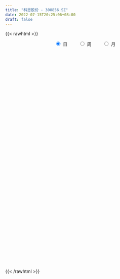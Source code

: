 ```yaml
---
title: "科思股份 - 300856.SZ"
date: 2022-07-15T20:25:06+08:00
draft: false
---
```

{{< rawhtml >}}
    <div style="text-align: center">
        <label style="padding: 1rem;"><input style="margin-right: .5rem" type="radio" name="period" value="D" checked onclick="period_change(this)">日</label>
        <label style="padding: 1rem;"><input style="margin-right: .5rem" type="radio" name="period" value="W" onclick="period_change(this)">周</label>
        <label style="padding: 1rem;"><input style="margin-right: .5rem" type="radio" name="period" value="M" onclick="period_change(this)">月</label>
    </div>
    <div id="chart" style="height: 700px;"></div> 
    <script type="text/javascript">
        const D_v = [809.19,179.47,381.27,924.84,584.88,1639.8,57234.21,135202.68,167393.89,142621.2,114102.87,89229.63,84671.66,84498.65,60183.58,61130.37,59158.78,53578.25,43845.19,35778.65,40428.33,41960.84,53610.26,38582.29,41179.11,56941.41,30072.45,24650.61,70140.38,44667.44,28409.45,39459.9,39679.58,32795.64,34191.82,22450.52,21481.38,21221.17,35078.45,25804.77,64582.17,80262.97,36068.16,26229.21,22692.61,29388.6,30945.34,37086.38,28037.56,22451.74,25096.18,36032.79,30507.11,30143.97,35382.57,29442.08,23309.12,21363.41,16490.2,27841.72,18589.32,69739.55,28569.3,19215.42,22776.31,20416.77,24156.57,14959.63,18762.33,14781.13,26929.39,15706.87,18720.87,17196.31,13195.43,11429.3,9270.61,29613.56,26424.21,26819.83,29984.08,22178.49,20675.1,21893.69,14813.15,11196.69,9955.47,12553.47,14653.0,12731.56,13178.0,13580.12,17654.77,20655.68,14936.56,16824.89,21797.05,10471.65,10136.0,44101.26,28834.23,19578.2,16064.2,17606.41,15851.07,17574.56,8985.23,16667.34,12656.87,11138.35,14223.23,12476.54,15108.54,15382.71,18959.17,13886.01,12053.67,13375.67,11424.6,12056.2,16808.4,12946.94,18585.52,15133.89,15257.49,17484.47,19107.79,12623.12,7229.0,13540.88,13513.0,8751.0,7024.0,7881.67,9359.67,11085.69,9254.0,11231.6,24232.3,20638.44,14350.8,25846.2,15711.49,15505.89,10325.0,9964.0,13927.27,11767.8,8810.67,11573.13,11414.05,49056.68,26619.11,20780.67,20216.94,24782.73,13680.83,8855.99,12817.12,29495.01,20547.2,14170.07,13989.0,12809.2,12745.8,9931.28,12885.2,9485.2,14476.2,6804.0,17912.55,17274.87,12671.0,9162.2,21424.13,15582.2,13575.67,21439.9,29127.12,20513.25,16222.65,16077.9,12112.87,25881.33,14187.27,18981.57,13913.41,10761.77,9433.2,9681.0,7476.67,12028.2,9502.96,5692.0,7245.36,8521.24,5532.04,7931.14,5336.0,12669.67,7914.87,6183.23,8485.39,16328.6,8733.03,8541.99,9455.94,9415.61,7367.0,7508.9,21311.64,10942.53,29718.91,17822.23,10486.67,9115.2,10119.12,9800.81,8477.29,5364.0,6826.0,6427.0,5111.67,7220.5,7255.4,6074.24,5669.2,4906.21,5929.67,12774.91,14648.23,5123.96,4695.0,4978.0,7114.21,5316.32,4915.0,5274.0,4392.2,8468.0,5860.2,8942.0,4289.0,4726.2,4026.0,20215.53,7017.67,5245.35,6136.0,5040.35,6409.22,5805.55,6118.2,3941.09,7147.0,4614.69,10945.69,6445.0,4641.46,6719.0,7847.28,7249.0,9028.2,4870.0,6109.0,9276.0,13051.0,9638.0,6023.0,6246.67,9333.0,10542.0,8072.0,8525.72,5219.0,15881.2,11984.09,7660.0,5315.0,12139.24,8365.28,5454.0,5075.09,9219.28,15941.48,10392.87,8160.95,6157.0,8075.0,8243.87,5177.96,3503.2,5982.2,5507.4,3940.2,5682.48,3460.2,2769.0,3904.0,3493.0,2862.0,2742.07,2688.2,6749.2,50396.67,43662.2,25033.35,44678.8,35068.41,35553.66,24910.29,15420.2,20301.49,14480.01,18616.3,33313.74,15727.15,17808.2,14356.6,19243.0,13163.93,16045.24,20789.0,14688.0,15889.18,19826.26,13114.39,19056.35,11409.0,11155.0,12403.0,10660.46,22376.54,9230.07,12336.0,20969.54,42101.36,29188.18,25883.8,16759.0,8927.1,12236.87,9795.89,9548.0,7841.67,7604.14,5702.0,5021.08,9510.87,6527.96,6930.0,9259.0,6167.74,46909.54,25119.67,14141.77,19842.2,26192.78,18933.8,10614.85,7803.0,8617.0,9619.0,9460.58,10103.85,11301.85,6335.63,10872.31,7057.0,7943.0,5688.0,8164.0,4838.0,7446.0,7010.0,10244.0,8836.71,5630.57,9121.0,8229.0,8198.9,9941.19,8577.89,13907.34,12653.18,9702.04,11523.0,8218.4,6828.12,5282.14,6726.71,7930.0,5957.0,7452.0,7613.4,8560.0,7327.0,6033.0,4589.0,7440.61,7785.12,8505.98,16959.0,12493.4,11065.67,8410.0,4427.0,10322.0,7113.0,6747.0,6423.4,4817.0,5471.05,5596.4,7186.0,5557.0,9318.0,11821.6,6980.6,7701.0,7303.0,5239.0,5433.0,16630.76,17244.18,13924.76,29922.76,35021.0,21905.75,14537.0,30069.58,24376.0,15751.13,15341.03,24233.81,18867.87,9564.67,22138.42,14443.04,12809.0,9665.02,8726.65,11540.36,9650.66,10375.0,7493.0,7346.96,13885.81,12026.1,10819.36,11235.86,9319.94,12766.0,11378.26,9988.54,13104.92,23387.83,25937.94,25463.0,23763.52,12569.38,11729.0,13283.39,11978.2,8247.36,8105.3,16181.66,38551.67,39039.42,25932.0,36346.71,21620.86,24265.97,14233.67,12142.13,11002.3,9965.15,18579.09,17422.66,14250.73,17882.72,14424.17]
const D_histogram = [0.0,0.2807977208,0.7503139098,1.3430629022,2.0127411965,2.7279584448,3.4694896696,4.2260445655,4.5240802645,4.9848699682,4.8471737872,4.7600216976,4.8571752525,3.8953939816,2.8577118518,1.4948701573,0.1347443795,-0.6663955848,-1.1534302194,-1.5717829337,-1.7722406658,-1.7788205892,-1.4271861393,-1.3582444611,-1.2793835268,-1.9077285697,-2.1928302603,-2.2428502619,-1.5366291815,-1.001941225,-0.5820053843,-0.3261569529,-0.3996131244,-0.597490175,-1.1539018796,-1.6007424361,-1.9690641527,-1.8584955114,-1.4525188581,-1.3158703892,-0.4510903991,-0.2661569756,-0.3294403442,-0.2908767841,-0.286200813,-0.3189503315,-0.4505712353,-1.0197802394,-1.453935432,-1.7014255465,-1.8973906589,-1.7905547143,-1.4871521173,-1.2089923197,-1.2009874005,-1.0128245718,-1.0358332427,-1.1550860839,-1.0500864929,-0.7840281788,-0.6774323473,-1.4323441042,-1.8713567668,-2.0168061269,-2.063675317,-2.0626557015,-2.104191924,-1.916539156,-1.5102938002,-1.1233769635,-0.5467645212,-0.2012381873,0.17005556,0.4393691979,0.5454050853,0.5646361595,0.5743896848,0.8086787163,0.7005174635,0.7940504856,0.9747416061,0.9386300819,0.7689372647,0.5871171357,0.3376040952,0.1485939497,0.0479187001,0.0422399367,0.0643957155,0.1211965551,0.1275353455,0.2337250964,0.2776992912,0.4182241784,0.4373613593,0.3152355527,0.0662182052,-0.0420219183,-0.0983753606,0.3015295261,0.4820194808,0.3823216411,0.2753738533,0.1050430216,-0.0618639261,-0.3211189268,-0.3916371312,-0.5358278715,-0.6638083156,-0.6764037112,-0.4785444375,-0.2882456991,-0.1017937355,-0.1123661924,-0.2832718298,-0.2987302265,-0.393317365,-0.2719081102,-0.2065706426,-0.0842438474,0.1888357514,0.3904107451,0.5931472157,0.7750593446,0.8464626821,0.9278064022,0.707144181,0.5675223087,0.4847206682,0.4018398956,0.2246973716,0.1931676089,0.1564766525,0.0294109659,-0.0979281133,-0.1183462945,-0.1654967575,-0.0370151294,0.2925394621,0.5508525035,0.7152544822,0.9534979602,0.9470310434,0.8357808777,0.6870323175,0.4999524209,0.5221529064,0.390460152,0.3591385252,0.3500694774,0.3042094957,0.580339402,0.5370525376,0.2920538407,0.2640173368,-0.0190039526,-0.3161387973,-0.4590422745,-0.3908017099,-0.0850548657,0.0978135839,0.2455473408,0.2429780452,0.2734179265,0.1921404024,0.1569824367,0.1822108625,0.1076188736,-0.1203238098,-0.2336874286,-0.1136828574,0.0757230358,0.1964185129,0.1970734683,0.3026098347,0.2883341026,0.1996918306,0.2198775517,-0.0998032823,-0.1547566865,-0.2447671205,-0.3029728276,-0.340054879,-0.4166994434,-0.4282959546,-0.3560560434,-0.3925123048,-0.3194311102,-0.3180049263,-0.373604213,-0.3731114579,-0.4700156495,-0.5790573871,-0.5629499687,-0.4226522432,-0.3206721496,-0.191802526,-0.0760100036,0.0110111894,0.1532697288,0.2100241181,0.2020741967,0.1190635084,0.2349553191,0.2997878027,0.3419370958,0.301786108,0.3040034605,0.2962294537,0.2123641622,0.2729807722,0.2965497699,0.5081376163,0.5164446088,0.4729459254,0.4281730835,0.301009834,0.104573383,-0.1048013368,-0.1700338436,-0.1928059741,-0.1643572078,-0.1495932685,-0.1719194824,-0.2395434052,-0.2465906357,-0.2479232969,-0.2616318417,-0.2134975138,-0.131190655,-0.233144585,-0.2615569353,-0.2385984016,-0.2326027277,-0.2772283285,-0.2650954867,-0.2238011366,-0.1716271377,-0.1443339854,-0.1847915825,-0.2294341136,-0.3389305354,-0.3396120778,-0.2878733823,-0.2091638633,-0.4043783981,-0.5571879235,-0.652440333,-0.7338546738,-0.704928608,-0.5480407396,-0.3823799584,-0.219033176,-0.0913656927,-0.0742322122,-0.0345726657,0.1493081257,0.2770345605,0.337348595,0.4038096802,0.3739927583,0.352826194,0.263996617,0.2178604991,0.2004057976,0.1196996814,0.180081661,0.2283163109,0.2307886157,0.1841388771,0.2331706045,0.3007812557,0.299863993,0.2687611046,0.2286908277,0.3211490834,0.3768612594,0.4057622371,0.4013787379,0.4539438668,0.4088632542,0.3601710448,0.2969068939,0.3024538761,0.3641900939,0.3530554667,0.2411426253,0.1530676046,0.1122816063,-0.0616319646,-0.1648639136,-0.2665080682,-0.2591129817,-0.2106128984,-0.1849983192,-0.2244268183,-0.213338085,-0.1898264772,-0.1842172057,-0.1807684778,-0.1605737711,-0.1184503128,-0.1040874986,-0.0202100048,0.4730294595,0.8174757721,0.9364226941,1.1392339253,1.1465324335,1.2554824586,1.2319489148,1.0784925018,0.9640610824,0.8223697994,0.6538296666,0.7757491572,0.7556663662,0.5789012058,0.4356837283,0.2064125324,0.0330320542,-0.0318477599,-0.0814073095,-0.1268771731,-0.1837035093,-0.2014923998,-0.2993589326,-0.2597236134,-0.2400515522,-0.3425043953,-0.383886991,-0.3692695759,-0.5415625379,-0.6375843958,-0.8114167591,-0.7473649694,-0.4267381008,-0.105996208,0.2065418427,0.3190320904,0.355033555,0.3806020107,0.2340502296,0.0639852305,-0.0252561223,-0.1178152871,-0.1613846452,-0.253282945,-0.3311493706,-0.3156121663,-0.3699000227,-0.3895972715,-0.40739127,0.1292535853,0.2485277271,0.242334566,0.3959513191,0.5929152853,0.4799018089,0.3452714926,0.1995337,-0.0461747375,-0.21902724,-0.1592415274,-0.3125163747,-0.4667799768,-0.5589058346,-0.8452979483,-1.0418687602,-1.1886074229,-1.1743718687,-1.2391907559,-1.1814112301,-1.013940432,-0.740151202,-0.402178342,-0.1492669047,-0.0755454101,-0.1337835354,-0.2247866408,-0.2672256699,-0.3778619768,-0.3771632509,-0.4813574559,-0.6485664343,-0.6388972127,-0.6961043213,-0.5806826504,-0.4492179059,-0.354408719,-0.2784405143,-0.2820850694,-0.2722540667,-0.2430226781,-0.2842965729,-0.2603746997,-0.2549622104,-0.145343694,-0.0792105901,-0.0953118776,-0.0087324042,0.124923112,0.3178080567,0.4048785993,0.3422819928,0.3236716517,0.3067036791,0.3196735095,0.3429793312,0.2724809008,0.2987866041,0.2771317808,0.2361305972,0.244603254,0.192462422,0.1658898345,0.1952865847,0.3349970809,0.320059011,0.3888478036,0.4284033134,0.3917027939,0.3771606816,0.4504382157,0.5317717754,0.4990835994,0.0311060036,0.0818470135,0.1989554909,0.2457701862,0.5760873355,0.8038171187,0.8717904852,0.9368278004,1.1521099016,1.1075030407,0.9968198043,1.1507471464,1.0201316579,0.9237378131,0.7055987208,0.4765004429,0.3886648064,0.1997209789,-0.0571858468,-0.1159018615,-0.1683071223,-0.1657629008,-0.2389375317,-0.3066893259,-0.2921248564,-0.2298928893,-0.1283968323,-0.0430566447,-0.1145315722,-0.1500992673,0.0815527417,0.4007167044,0.6141354805,0.7078444137,0.7346739014,0.763728803,0.8068691686,0.7322076083,0.5565989907,0.3626700506,0.1040564538,-1.510464207,-2.3615204876,-2.7255374075,-2.6402922174,-2.5763194306,-2.3431955681,-2.0600708109,-1.7953199627,-1.5461287146,-1.3136762926,-0.9936931736,-0.8114080074,-0.7346227566,-0.6178236363,-0.4678957228]
const D_fast = [0.0,0.350997151,1.0080918174,1.9366065354,3.1094701288,4.5066769883,6.1155806305,7.9286466677,9.3577024329,11.0647096286,12.1388068944,13.2416602293,14.5531075972,14.5651748217,14.2419206549,13.2527964997,11.9263568168,10.9586179563,10.1832257669,9.3719273191,8.7284094205,8.2771243499,8.2719622649,8.0013428278,7.7603578805,6.6550806952,5.8217714395,5.2110388724,5.5331026574,5.8173053077,6.0917398023,6.2660489955,6.0926895429,5.7454399485,4.900552774,4.0535266085,3.1929388537,2.8388836172,2.881730556,2.6894114276,3.4414188179,3.5598129975,3.4141695428,3.3800139069,3.3131396747,3.2006525734,2.9563888607,2.1322347968,1.3345957462,0.6617492451,-0.0085635321,-0.349366266,-0.4177516983,-0.4418399807,-0.7340819115,-0.7991252259,-1.0810922075,-1.4891165696,-1.6466386018,-1.5765873325,-1.6393495877,-2.7523473708,-3.659199225,-4.3088501168,-4.8716381362,-5.386282446,-5.9538666496,-6.2453486705,-6.2166767648,-6.110604169,-5.670682857,-5.3754660699,-4.9616584326,-4.5825024953,-4.3401153365,-4.1797252224,-4.0263742759,-3.5899155653,-3.5229474523,-3.2309018087,-2.8065252868,-2.6079792905,-2.5854377915,-2.6204786366,-2.7855906533,-2.9374523113,-3.026147886,-3.0212666652,-2.9830119575,-2.8959119791,-2.8576893523,-2.6930683274,-2.5796693098,-2.3345883779,-2.2061108572,-2.2494277757,-2.4818905719,-2.6006361749,-2.6815834574,-2.2062961891,-1.9053013643,-1.9094187936,-1.9475231181,-2.0915931944,-2.2739661237,-2.6135008561,-2.7819283432,-3.0600760515,-3.3540085744,-3.5357048978,-3.4574817336,-3.3392444199,-3.1782408901,-3.2169048951,-3.45862849,-3.5487694433,-3.7416859231,-3.6882536959,-3.6745588888,-3.5732930555,-3.2530045188,-2.9538268389,-2.6028035644,-2.2271265993,-1.9441075913,-1.6308122707,-1.6746884465,-1.6724297416,-1.6340512151,-1.6164720138,-1.737440195,-1.7206780555,-1.7182498487,-1.8379627938,-1.9897839013,-2.0397886562,-2.1283133085,-2.0090854628,-1.6063960057,-1.2103698385,-0.8671542392,-0.3905362712,-0.1602454271,-0.0625503734,-0.0395408542,-0.1016326456,0.0511060664,0.0170283501,0.0754913546,0.1539396761,0.1841320684,0.6053468251,0.6963230952,0.5243378584,0.5623056888,0.2745334113,-0.1016361328,-0.3593001786,-0.3887600415,-0.1042769137,0.1030449319,0.3121655239,0.3703407396,0.4691351025,0.4358926791,0.4399803225,0.510761464,0.4630741934,0.2050505576,0.0332650816,0.1248489385,0.3331855906,0.502985696,0.5529090184,0.7340978435,0.791905637,0.7531863227,0.8283414317,0.4837097771,0.3900672013,0.2388649872,0.1049160732,-0.0171796979,-0.1979991232,-0.316669623,-0.3334437226,-0.4680280603,-0.4748046432,-0.5528796909,-0.7018800309,-0.7946651402,-1.0090732442,-1.2628793286,-1.3875094024,-1.3528747377,-1.3310626814,-1.2501436894,-1.1533536678,-1.0635796775,-0.8830037059,-0.773743287,-0.7311746593,-0.7844194705,-0.60978883,-0.4700093957,-0.3423758287,-0.3070802896,-0.2288620718,-0.1625787152,-0.1933529662,-0.0644911631,0.033215277,0.3718375275,0.5092556721,0.5839934701,0.6462638991,0.5943531081,0.4240600029,0.1884849488,0.0807439812,0.0097703571,-0.0028701786,-0.0255045564,-0.0908106409,-0.2183204149,-0.2870153044,-0.3503287898,-0.429445295,-0.4346853456,-0.3851761505,-0.5454162267,-0.6392178109,-0.6759088776,-0.7280638857,-0.8419965685,-0.8961375984,-0.9107935324,-0.901526318,-0.910316662,-0.9969721547,-1.0989732143,-1.2932022698,-1.3787868317,-1.3990164818,-1.3725979286,-1.668907063,-1.9610135693,-2.219376062,-2.4842540713,-2.6315601575,-2.611682474,-2.5416166823,-2.4330281939,-2.3282021339,-2.3296267063,-2.2986103263,-2.0774025035,-1.8804174286,-1.7357662453,-1.56835274,-1.5046714724,-1.4376314881,-1.4604619109,-1.452132904,-1.4194861562,-1.470267352,-1.3648649572,-1.2595512296,-1.1993817708,-1.1999967901,-1.0926724116,-0.9498664465,-0.875817711,-0.8397303232,-0.8226278931,-0.6498823666,-0.4999548757,-0.3696133388,-0.2736521535,-0.1076010579,-0.050465857,-0.0091153052,0.0018472674,0.0830077186,0.2357914599,0.3129206993,0.2612935143,0.2114853947,0.198769798,0.009448236,-0.1349996914,-0.3032708631,-0.360654022,-0.3648071633,-0.3854421639,-0.4809773677,-0.5232231556,-0.5471681671,-0.587613197,-0.6293565886,-0.6493053246,-0.6367944445,-0.6484535049,-0.5696285123,0.0418683168,0.5906835725,0.943736168,1.4313558805,1.725287497,2.1481081368,2.4325618217,2.5487285341,2.6753123854,2.7392135522,2.7341308361,3.049987616,3.2188214165,3.1867815575,3.1524850121,2.9748169493,2.8096944847,2.7368527305,2.6669413536,2.5897521967,2.4869999832,2.4188379927,2.2461317268,2.2208361427,2.1804953158,1.9924163739,1.8550620304,1.7773620516,1.4696784551,1.2142604982,0.8375739451,0.7147844925,0.9287268359,1.2229696767,1.5871431881,1.7793914584,1.9041513117,2.0248702701,1.9368310464,1.782762355,1.6872069716,1.5651939849,1.4812784656,1.3260594296,1.1654056613,1.102039824,0.955276962,0.8381803953,0.7185385793,1.2874968309,1.4689029045,1.5232933849,1.7758979678,2.1210907553,2.1280527312,2.079740288,1.9838859204,1.7266337986,1.499024486,1.5189998168,1.2875958758,1.0166372795,0.784784963,0.2870683622,-0.1699696397,-0.6138601581,-0.8932175711,-1.2678341473,-1.505407429,-1.5914217389,-1.5026703094,-1.2652420349,-1.0496473237,-0.9948121817,-1.0864961908,-1.2336959565,-1.342941403,-1.5480432041,-1.6416352909,-1.8661688599,-2.1955194469,-2.3455745285,-2.5768077174,-2.6065567092,-2.587396441,-2.5811894339,-2.5748313578,-2.6489971802,-2.7072296943,-2.7387539751,-2.8511020132,-2.8922738149,-2.9506018781,-2.8773192852,-2.8309888288,-2.8709180858,-2.7865217134,-2.6216354193,-2.3492984604,-2.161008268,-2.1380343763,-2.0757268044,-2.0160188572,-1.9231306495,-1.814079995,-1.8164582002,-1.7154558459,-1.6678277239,-1.6497962583,-1.5801727879,-1.5841980144,-1.5692981433,-1.4910797469,-1.2676199805,-1.2025432977,-1.0365425542,-0.8898862161,-0.828661037,-0.748912979,-0.563025891,-0.3487493874,-0.2566666636,-0.7168677585,-0.6456649951,-0.478817645,-0.3705604032,0.10377858,0.5324626429,0.8183836307,1.1176278959,1.6209374725,1.8532063718,1.9917280864,2.4333422151,2.5577596412,2.6923002497,2.6505608375,2.5405876703,2.5499182354,2.4109046527,2.1397013653,2.0520098853,1.9575278438,1.9186313402,1.7857223263,1.6412982007,1.582831456,1.5875902008,1.6569870498,1.7315630762,1.6314552556,1.5583627437,1.8104029381,2.2297460769,2.5966987232,2.8673687598,3.0778667228,3.2978538252,3.5427114829,3.6511018246,3.6146429548,3.5113815273,3.278782044,1.2866453314,-0.1547910711,-1.2001923429,-1.7750202072,-2.355127278,-2.7078023075,-2.939695253,-3.1237743955,-3.261115326,-3.3570819773,-3.2855221516,-3.3060889872,-3.4129594256,-3.4506162143,-3.4176622316]
const D_slow = [0.0,0.0701994302,0.2577779076,0.5935436332,1.0967289323,1.7787185435,2.6460909609,3.7026021023,4.8336221684,6.0798396604,7.2916331072,8.4816385316,9.6959323448,10.6697808402,11.3842088031,11.7579263424,11.7916124373,11.6250135411,11.3366559863,10.9437102528,10.5006500864,10.0559449391,9.6991484043,9.359587289,9.0397414073,8.5628092649,8.0146016998,7.4538891343,7.0697318389,6.8192465327,6.6737451866,6.5922059484,6.4923026673,6.3429301235,6.0544546536,5.6542690446,5.1620030064,4.6973791286,4.3342494141,4.0052818168,3.892509217,3.8259699731,3.743609887,3.670890691,3.5993404878,3.5196029049,3.4069600961,3.1520150362,2.7885311782,2.3631747916,1.8888271269,1.4411884483,1.069400419,0.767152339,0.4669054889,0.213699346,-0.0452589647,-0.3340304857,-0.5965521089,-0.7925591536,-0.9619172405,-1.3200032665,-1.7878424582,-2.2920439899,-2.8079628192,-3.3236267446,-3.8496747256,-4.3288095146,-4.7063829646,-4.9872272055,-5.1239183358,-5.1742278826,-5.1317139926,-5.0218716931,-4.8855204218,-4.7443613819,-4.6007639607,-4.3985942816,-4.2234649158,-4.0249522944,-3.7812668929,-3.5466093724,-3.3543750562,-3.2075957723,-3.1231947485,-3.0860462611,-3.074066586,-3.0635066019,-3.047407673,-3.0171085342,-2.9852246978,-2.9267934237,-2.8573686009,-2.7528125563,-2.6434722165,-2.5646633283,-2.548108777,-2.5586142566,-2.5832080968,-2.5078257152,-2.387320845,-2.2917404348,-2.2228969714,-2.196636216,-2.2121021976,-2.2923819293,-2.3902912121,-2.5242481799,-2.6902002588,-2.8593011866,-2.978937296,-3.0509987208,-3.0764471547,-3.1045387027,-3.1753566602,-3.2500392168,-3.3483685581,-3.4163455856,-3.4679882463,-3.4890492081,-3.4418402703,-3.344237584,-3.1959507801,-3.0021859439,-2.7905702734,-2.5586186728,-2.3818326276,-2.2399520504,-2.1187718833,-2.0183119094,-1.9621375665,-1.9138456643,-1.8747265012,-1.8673737597,-1.891855788,-1.9214423617,-1.962816551,-1.9720703334,-1.8989354679,-1.761222342,-1.5824087214,-1.3440342314,-1.1072764705,-0.8983312511,-0.7265731717,-0.6015850665,-0.4710468399,-0.3734318019,-0.2836471706,-0.1961298013,-0.1200774273,0.0250074232,0.1592705576,0.2322840177,0.2982883519,0.2935373638,0.2145026645,0.0997420959,0.0020416684,-0.019222048,0.0052313479,0.0666181831,0.1273626944,0.1957171761,0.2437522767,0.2829978858,0.3285506015,0.3554553198,0.3253743674,0.2669525102,0.2385317959,0.2574625548,0.3065671831,0.3558355501,0.4314880088,0.5035715344,0.5534944921,0.60846388,0.5835130594,0.5448238878,0.4836321077,0.4078889008,0.322875181,0.2187003202,0.1116263316,0.0226123207,-0.0755157555,-0.155373533,-0.2348747646,-0.3282758178,-0.4215536823,-0.5390575947,-0.6838219415,-0.8245594337,-0.9302224945,-1.0103905319,-1.0583411634,-1.0773436643,-1.0745908669,-1.0362734347,-0.9837674052,-0.933248856,-0.9034829789,-0.8447441491,-0.7697971984,-0.6843129245,-0.6088663975,-0.5328655324,-0.4588081689,-0.4057171284,-0.3374719353,-0.2633344929,-0.1363000888,-0.0071889366,0.1110475447,0.2180908156,0.2933432741,0.3194866199,0.2932862857,0.2507778248,0.2025763312,0.1614870293,0.1240887122,0.0811088415,0.0212229903,-0.0404246687,-0.1024054929,-0.1678134533,-0.2211878318,-0.2539854955,-0.3122716417,-0.3776608756,-0.437310476,-0.4954611579,-0.56476824,-0.6310421117,-0.6869923959,-0.7298991803,-0.7659826766,-0.8121805722,-0.8695391006,-0.9542717345,-1.0391747539,-1.1111430995,-1.1634340653,-1.2645286648,-1.4038256457,-1.566935729,-1.7503993974,-1.9266315495,-2.0636417344,-2.159236724,-2.213995018,-2.2368364411,-2.2553944942,-2.2640376606,-2.2267106292,-2.1574519891,-2.0731148403,-1.9721624202,-1.8786642307,-1.7904576822,-1.7244585279,-1.6699934031,-1.6198919538,-1.5899670334,-1.5449466182,-1.4878675404,-1.4301703865,-1.3841356672,-1.3258430161,-1.2506477022,-1.175681704,-1.1084914278,-1.0513187209,-0.97103145,-0.8768161352,-0.7753755759,-0.6750308914,-0.5615449247,-0.4593291112,-0.36928635,-0.2950596265,-0.2194461575,-0.128398634,-0.0401347673,0.020150889,0.0584177901,0.0864881917,0.0710802006,0.0298642222,-0.0367627949,-0.1015410403,-0.1541942649,-0.2004438447,-0.2565505493,-0.3098850706,-0.3573416899,-0.4033959913,-0.4485881108,-0.4887315535,-0.5183441317,-0.5443660064,-0.5494185076,-0.4311611427,-0.2267921997,0.0073134739,0.2921219552,0.5787550636,0.8926256782,1.2006129069,1.4702360324,1.711251303,1.9168437528,2.0803011695,2.2742384588,2.4631550503,2.6078803518,2.7168012838,2.7684044169,2.7766624305,2.7687004905,2.7483486631,2.7166293698,2.6707034925,2.6203303925,2.5454906594,2.4805597561,2.420546868,2.3349207692,2.2389490214,2.1466316275,2.011240993,1.851844894,1.6489907043,1.4621494619,1.3554649367,1.3289658847,1.3806013454,1.460359368,1.5491177567,1.6442682594,1.7027808168,1.7187771244,1.7124630939,1.6830092721,1.6426631108,1.5793423745,1.4965550319,1.4176519903,1.3251769847,1.2277776668,1.1259298493,1.1582432456,1.2203751774,1.2809588189,1.3799466487,1.52817547,1.6481509222,1.7344687954,1.7843522204,1.772808536,1.718051726,1.6782413442,1.6001122505,1.4834172563,1.3436907977,1.1323663106,0.8718991205,0.5747472648,0.2811542976,-0.0286433914,-0.3239961989,-0.5774813069,-0.7625191074,-0.8630636929,-0.9003804191,-0.9192667716,-0.9527126554,-1.0089093156,-1.0757157331,-1.1701812273,-1.26447204,-1.384811404,-1.5469530126,-1.7066773158,-1.8807033961,-2.0258740587,-2.1381785352,-2.2267807149,-2.2963908435,-2.3669121108,-2.4349756275,-2.4957312971,-2.5668054403,-2.6318991152,-2.6956396678,-2.7319755913,-2.7517782388,-2.7756062082,-2.7777893092,-2.7465585312,-2.6671065171,-2.5658868673,-2.4803163691,-2.3993984561,-2.3227225364,-2.242804159,-2.1570593262,-2.088939101,-2.01424245,-1.9449595048,-1.8859268555,-1.8247760419,-1.7766604364,-1.7351879778,-1.6863663316,-1.6026170614,-1.5226023087,-1.4253903578,-1.3182895294,-1.220363831,-1.1260736606,-1.0134641066,-0.8805211628,-0.7557502629,-0.7479737621,-0.7275120087,-0.6777731359,-0.6163305894,-0.4723087555,-0.2713544758,-0.0534068545,0.1808000956,0.4688275709,0.7457033311,0.9949082822,1.2825950688,1.5376279833,1.7685624365,1.9449621167,2.0640872275,2.1612534291,2.2111836738,2.1968872121,2.1679117467,2.1258349661,2.0843942409,2.024659858,1.9479875266,1.8749563125,1.8174830901,1.7853838821,1.7746197209,1.7459868278,1.708462011,1.7288501964,1.8290293725,1.9825632426,2.1595243461,2.3431928214,2.5341250222,2.7358423143,2.9188942164,3.0580439641,3.1487114767,3.1747255902,2.7971095384,2.2067294165,1.5253450646,0.8652720103,0.2211921526,-0.3646067394,-0.8796244421,-1.3284544328,-1.7149866115,-2.0434056846,-2.291828978,-2.4946809799,-2.678336669,-2.8327925781,-2.9497665088]
const D_data = [['2020-07-22', 36.67, 44.01, 36.67, 44.01],['2020-07-23', 48.41, 48.41, 48.41, 48.41],['2020-07-24', 53.25, 53.25, 53.25, 53.25],['2020-07-27', 58.58, 58.58, 58.58, 58.58],['2020-07-28', 64.44, 64.44, 64.44, 64.44],['2020-07-29', 70.88, 70.88, 70.88, 70.88],['2020-07-30', 77.97, 77.97, 74.97, 77.97],['2020-07-31', 80.77, 85.77, 79.97, 85.77],['2020-08-03', 85.0, 87.01, 79.97, 91.8],['2020-08-04', 85.9, 95.71, 85.0, 95.71],['2020-08-05', 98.1, 93.99, 87.11, 101.0],['2020-08-06', 98.5, 99.0, 96.08, 102.97],['2020-08-07', 101.0, 106.5, 98.08, 107.5],['2020-08-10', 102.4, 95.85, 95.85, 103.49],['2020-08-11', 93.0, 93.76, 91.85, 96.59],['2020-08-12', 92.76, 86.57, 85.15, 93.76],['2020-08-13', 85.56, 81.55, 81.24, 87.35],['2020-08-14', 80.54, 84.15, 80.21, 85.63],['2020-08-17', 84.41, 85.5, 84.41, 88.85],['2020-08-18', 85.01, 84.4, 83.01, 86.69],['2020-08-19', 85.02, 85.64, 84.16, 86.67],['2020-08-20', 84.78, 87.55, 82.11, 89.45],['2020-08-21', 87.55, 93.1, 86.77, 95.0],['2020-08-24', 94.02, 90.94, 89.0, 94.08],['2020-08-25', 89.91, 91.72, 89.12, 93.47],['2020-08-26', 91.99, 81.34, 81.25, 91.99],['2020-08-27', 80.66, 82.7, 78.9, 83.78],['2020-08-28', 81.01, 84.06, 80.62, 85.6],['2020-08-31', 84.21, 94.84, 84.21, 98.0],['2020-09-01', 93.01, 96.03, 93.01, 99.0],['2020-09-02', 97.0, 97.51, 94.5, 98.77],['2020-09-03', 97.71, 97.87, 94.28, 101.99],['2020-09-04', 94.5, 94.88, 93.51, 100.63],['2020-09-07', 93.61, 93.1, 91.68, 96.45],['2020-09-08', 93.0, 86.74, 85.0, 93.94],['2020-09-09', 85.0, 85.12, 84.0, 88.0],['2020-09-10', 86.59, 83.23, 83.23, 88.68],['2020-09-11', 82.45, 87.7, 82.45, 87.95],['2020-09-14', 88.68, 92.12, 86.5, 92.35],['2020-09-15', 93.8, 89.7, 89.4, 93.8],['2020-09-16', 90.02, 101.4, 89.0, 101.8],['2020-09-17', 104.84, 95.99, 95.63, 107.7],['2020-09-18', 93.5, 93.51, 93.03, 97.98],['2020-09-21', 93.56, 95.0, 92.02, 96.33],['2020-09-22', 94.06, 94.98, 92.4, 96.5],['2020-09-23', 94.62, 94.7, 92.5, 97.5],['2020-09-24', 93.16, 93.2, 90.17, 95.2],['2020-09-25', 93.75, 85.69, 85.69, 93.8],['2020-09-28', 86.01, 84.09, 82.66, 86.6],['2020-09-29', 85.0, 83.68, 82.93, 85.97],['2020-09-30', 83.14, 81.98, 81.88, 86.01],['2020-10-09', 83.5, 84.29, 81.8, 84.49],['2020-10-12', 83.8, 86.73, 82.22, 86.95],['2020-10-13', 87.0, 87.04, 84.3, 87.69],['2020-10-14', 86.46, 83.55, 83.1, 86.59],['2020-10-15', 83.3, 85.5, 81.82, 86.46],['2020-10-16', 84.32, 82.49, 82.31, 84.84],['2020-10-19', 82.0, 79.99, 79.9, 82.89],['2020-10-20', 80.0, 81.81, 79.2, 81.94],['2020-10-21', 81.57, 84.0, 79.99, 84.49],['2020-10-22', 83.3, 82.3, 81.7, 83.5],['2020-10-23', 77.87, 68.73, 68.3, 78.0],['2020-10-26', 66.66, 67.9, 65.2, 68.25],['2020-10-27', 67.17, 68.14, 67.17, 69.55],['2020-10-28', 68.14, 66.85, 66.02, 68.8],['2020-10-29', 65.16, 65.23, 64.13, 66.59],['2020-10-30', 65.03, 62.4, 62.4, 66.29],['2020-11-02', 62.4, 63.47, 62.1, 63.9],['2020-11-03', 63.54, 65.8, 63.3, 65.98],['2020-11-04', 65.92, 65.96, 65.4, 66.51],['2020-11-05', 66.4, 69.56, 66.31, 70.21],['2020-11-06', 69.03, 68.13, 67.72, 69.84],['2020-11-09', 68.1, 69.65, 68.1, 70.46],['2020-11-10', 70.68, 69.63, 68.8, 72.27],['2020-11-11', 69.0, 68.29, 67.5, 69.99],['2020-11-12', 68.45, 67.3, 66.91, 69.59],['2020-11-13', 67.13, 67.05, 66.71, 67.86],['2020-11-16', 67.14, 70.44, 67.05, 71.89],['2020-11-17', 70.28, 66.48, 65.03, 70.9],['2020-11-18', 66.9, 68.98, 66.48, 70.78],['2020-11-19', 69.31, 70.97, 68.3, 72.2],['2020-11-20', 70.96, 68.89, 68.8, 70.96],['2020-11-23', 69.08, 66.85, 66.7, 69.69],['2020-11-24', 66.72, 65.82, 64.11, 66.81],['2020-11-25', 65.51, 63.72, 63.71, 66.0],['2020-11-26', 63.7, 63.04, 62.8, 64.49],['2020-11-27', 63.06, 63.0, 62.23, 63.98],['2020-11-30', 63.0, 63.5, 61.5, 63.85],['2020-12-01', 63.36, 63.5, 62.76, 64.0],['2020-12-02', 63.59, 63.79, 62.97, 64.45],['2020-12-03', 63.43, 63.0, 63.0, 64.45],['2020-12-04', 62.95, 64.28, 62.1, 64.43],['2020-12-07', 64.3, 63.7, 63.59, 66.49],['2020-12-08', 64.21, 65.29, 64.21, 66.86],['2020-12-09', 64.88, 64.16, 63.6, 65.74],['2020-12-10', 64.2, 62.04, 62.0, 64.68],['2020-12-11', 61.98, 59.23, 58.8, 62.25],['2020-12-14', 59.23, 59.67, 57.39, 59.83],['2020-12-15', 59.06, 59.45, 59.06, 60.62],['2020-12-16', 60.31, 65.82, 60.31, 68.0],['2020-12-17', 64.5, 64.61, 62.74, 65.19],['2020-12-18', 64.0, 61.33, 61.33, 64.37],['2020-12-21', 61.01, 60.62, 59.88, 62.24],['2020-12-22', 59.97, 58.91, 58.59, 60.93],['2020-12-23', 59.74, 57.74, 57.52, 59.74],['2020-12-24', 57.16, 54.95, 54.6, 57.3],['2020-12-25', 54.3, 55.8, 54.3, 56.1],['2020-12-28', 55.55, 53.57, 52.3, 55.97],['2020-12-29', 53.8, 52.18, 52.18, 54.18],['2020-12-30', 51.97, 52.31, 51.23, 52.88],['2020-12-31', 52.5, 54.57, 52.35, 55.1],['2021-01-04', 54.1, 54.79, 53.8, 55.28],['2021-01-05', 54.5, 55.17, 54.2, 56.67],['2021-01-06', 55.19, 52.65, 52.52, 55.56],['2021-01-07', 52.31, 49.54, 49.4, 53.5],['2021-01-08', 49.11, 50.29, 47.76, 51.44],['2021-01-11', 50.09, 48.25, 48.03, 50.51],['2021-01-12', 48.55, 50.28, 48.13, 50.8],['2021-01-13', 50.25, 49.4, 48.5, 50.69],['2021-01-14', 49.0, 50.01, 48.74, 50.72],['2021-01-15', 50.1, 52.52, 49.9, 53.52],['2021-01-18', 51.99, 52.66, 51.81, 53.06],['2021-01-19', 52.19, 53.7, 51.8, 55.68],['2021-01-20', 54.01, 54.59, 52.88, 55.49],['2021-01-21', 54.1, 54.13, 53.8, 55.86],['2021-01-22', 54.14, 55.0, 52.5, 55.54],['2021-01-25', 54.88, 51.14, 50.92, 55.01],['2021-01-26', 50.48, 51.36, 50.16, 53.5],['2021-01-27', 51.7, 51.58, 50.8, 52.32],['2021-01-28', 51.48, 51.19, 50.84, 53.87],['2021-01-29', 51.22, 49.27, 48.29, 52.96],['2021-02-01', 48.57, 50.42, 48.16, 51.15],['2021-02-02', 50.38, 50.04, 49.58, 51.4],['2021-02-03', 50.5, 48.27, 48.2, 50.5],['2021-02-04', 48.16, 47.28, 46.27, 48.89],['2021-02-05', 47.27, 47.86, 47.21, 49.97],['2021-02-08', 47.86, 46.95, 46.89, 48.79],['2021-02-09', 46.8, 49.01, 46.74, 49.41],['2021-02-10', 49.02, 52.6, 48.5, 53.5],['2021-02-18', 53.06, 53.38, 52.0, 54.65],['2021-02-19', 53.38, 53.62, 52.2, 53.8],['2021-02-22', 53.62, 56.1, 53.35, 56.42],['2021-02-23', 55.1, 54.25, 53.65, 56.1],['2021-02-24', 54.01, 53.19, 52.66, 55.56],['2021-02-25', 53.5, 52.51, 52.25, 54.3],['2021-02-26', 51.83, 51.5, 51.3, 52.87],['2021-03-01', 51.91, 54.01, 51.71, 54.1],['2021-03-02', 54.15, 52.09, 51.46, 54.16],['2021-03-03', 52.01, 53.16, 51.75, 53.78],['2021-03-04', 53.0, 53.58, 52.27, 54.16],['2021-03-05', 53.64, 53.21, 52.26, 54.35],['2021-03-08', 53.58, 58.22, 53.29, 59.68],['2021-03-09', 58.21, 55.31, 54.91, 58.22],['2021-03-10', 55.68, 52.36, 52.27, 56.22],['2021-03-11', 53.6, 54.6, 51.56, 55.48],['2021-03-12', 54.7, 50.7, 50.0, 55.28],['2021-03-15', 50.4, 48.85, 48.4, 50.4],['2021-03-16', 48.86, 49.3, 48.38, 49.86],['2021-03-17', 49.26, 51.41, 48.72, 51.49],['2021-03-18', 51.19, 55.21, 51.19, 55.29],['2021-03-19', 54.5, 55.0, 54.13, 55.98],['2021-03-22', 54.52, 55.6, 54.4, 55.96],['2021-03-23', 55.9, 54.32, 53.77, 56.06],['2021-03-24', 54.32, 55.04, 53.12, 55.14],['2021-03-25', 54.2, 53.72, 53.6, 55.75],['2021-03-26', 53.99, 54.16, 53.4, 54.76],['2021-03-29', 54.16, 55.07, 53.51, 55.77],['2021-03-30', 55.07, 53.85, 53.8, 55.2],['2021-03-31', 53.35, 51.15, 50.99, 53.79],['2021-04-01', 51.15, 51.56, 50.95, 51.85],['2021-04-02', 51.11, 54.4, 51.11, 55.0],['2021-04-06', 55.2, 56.13, 54.34, 56.5],['2021-04-07', 55.8, 56.26, 55.22, 56.75],['2021-04-08', 56.1, 55.29, 55.13, 56.6],['2021-04-09', 55.22, 57.15, 55.02, 57.8],['2021-04-12', 57.08, 56.2, 55.18, 57.6],['2021-04-13', 55.68, 55.26, 54.87, 57.6],['2021-04-14', 55.2, 56.69, 53.37, 56.69],['2021-04-15', 56.27, 51.75, 51.15, 56.27],['2021-04-16', 51.77, 54.03, 51.34, 55.5],['2021-04-19', 52.06, 53.11, 51.1, 54.0],['2021-04-20', 53.38, 52.95, 52.2, 54.48],['2021-04-21', 52.88, 52.75, 51.7, 54.1],['2021-04-22', 52.76, 51.68, 51.27, 54.64],['2021-04-23', 51.06, 51.94, 50.35, 52.19],['2021-04-26', 52.62, 52.85, 52.12, 54.95],['2021-04-27', 52.59, 51.28, 50.47, 52.67],['2021-04-28', 50.71, 52.45, 50.71, 53.14],['2021-04-29', 52.37, 51.47, 51.0, 52.58],['2021-04-30', 51.32, 50.29, 50.22, 51.66],['2021-05-06', 50.5, 50.49, 50.01, 51.58],['2021-05-07', 50.29, 48.6, 48.5, 50.65],['2021-05-10', 48.71, 47.38, 47.0, 49.3],['2021-05-11', 47.38, 48.13, 47.04, 48.29],['2021-05-12', 48.16, 49.59, 47.58, 49.7],['2021-05-13', 49.29, 49.33, 49.0, 50.68],['2021-05-14', 49.57, 49.94, 49.01, 49.98],['2021-05-17', 50.0, 50.18, 49.51, 50.94],['2021-05-18', 50.66, 50.19, 49.87, 50.88],['2021-05-19', 49.92, 51.42, 49.57, 51.93],['2021-05-20', 51.12, 50.89, 50.5, 51.82],['2021-05-21', 50.76, 50.24, 49.88, 51.01],['2021-05-24', 49.8, 49.05, 48.6, 50.0],['2021-05-25', 49.18, 51.65, 49.02, 52.0],['2021-05-26', 51.27, 51.6, 50.86, 51.65],['2021-05-27', 51.32, 51.76, 51.09, 52.5],['2021-05-28', 51.5, 50.9, 50.85, 52.3],['2021-05-31', 51.0, 51.49, 50.56, 51.78],['2021-06-01', 51.51, 51.52, 50.86, 51.95],['2021-06-02', 51.22, 50.46, 50.3, 51.4],['2021-06-03', 50.48, 52.35, 50.48, 54.5],['2021-06-04', 51.52, 52.3, 51.37, 53.19],['2021-06-07', 52.29, 55.59, 52.0, 56.53],['2021-06-08', 54.86, 54.04, 53.81, 55.6],['2021-06-09', 54.04, 53.7, 53.17, 54.5],['2021-06-10', 53.72, 53.83, 53.1, 54.24],['2021-06-11', 53.59, 52.66, 52.66, 53.83],['2021-06-15', 52.65, 51.12, 50.88, 53.11],['2021-06-16', 51.12, 49.9, 49.7, 51.58],['2021-06-17', 49.98, 50.89, 49.89, 51.0],['2021-06-18', 50.65, 51.07, 50.47, 51.5],['2021-06-21', 51.0, 51.61, 50.5, 51.65],['2021-06-22', 51.51, 51.45, 51.05, 51.97],['2021-06-23', 51.72, 50.85, 50.6, 51.79],['2021-06-24', 50.72, 49.88, 49.84, 50.85],['2021-06-25', 49.74, 50.24, 49.74, 51.24],['2021-06-28', 50.3, 50.08, 49.8, 50.46],['2021-06-29', 49.81, 49.66, 49.66, 50.44],['2021-06-30', 49.67, 50.31, 49.67, 50.9],['2021-07-01', 50.33, 50.92, 49.9, 51.97],['2021-07-02', 50.48, 48.37, 47.91, 50.5],['2021-07-05', 48.41, 48.69, 48.0, 48.91],['2021-07-06', 48.55, 49.06, 48.4, 49.19],['2021-07-07', 49.22, 48.67, 48.47, 49.22],['2021-07-08', 48.52, 47.65, 47.46, 48.76],['2021-07-09', 47.51, 47.97, 47.38, 48.17],['2021-07-12', 48.21, 48.19, 47.88, 48.58],['2021-07-13', 48.47, 48.32, 47.5, 48.47],['2021-07-14', 47.85, 47.99, 47.65, 48.51],['2021-07-15', 47.96, 46.86, 46.51, 47.96],['2021-07-16', 46.51, 46.29, 46.25, 47.19],['2021-07-19', 46.02, 44.7, 44.66, 46.05],['2021-07-20', 44.65, 45.35, 44.28, 45.59],['2021-07-21', 45.45, 45.74, 45.28, 46.18],['2021-07-22', 46.2, 46.07, 45.55, 46.2],['2021-07-23', 44.8, 41.9, 41.6, 45.8],['2021-07-26', 41.99, 40.91, 40.7, 42.08],['2021-07-27', 40.99, 40.26, 40.11, 41.58],['2021-07-28', 40.49, 39.16, 39.01, 40.49],['2021-07-29', 39.41, 39.56, 39.36, 40.2],['2021-07-30', 39.88, 40.88, 38.69, 41.03],['2021-08-02', 40.87, 41.19, 40.08, 41.23],['2021-08-03', 40.78, 41.5, 40.78, 42.03],['2021-08-04', 41.15, 41.4, 41.15, 41.79],['2021-08-05', 41.21, 40.02, 39.71, 41.38],['2021-08-06', 40.02, 40.09, 39.72, 40.9],['2021-08-09', 39.95, 42.23, 39.9, 43.3],['2021-08-10', 42.54, 42.23, 41.5, 42.54],['2021-08-11', 41.99, 41.84, 41.6, 42.39],['2021-08-12', 41.86, 42.27, 41.82, 43.43],['2021-08-13', 42.27, 41.2, 40.75, 42.29],['2021-08-16', 41.33, 41.2, 41.15, 42.25],['2021-08-17', 41.2, 40.05, 39.8, 41.21],['2021-08-18', 40.07, 40.17, 39.8, 40.45],['2021-08-19', 40.17, 40.29, 39.86, 40.79],['2021-08-20', 40.22, 39.13, 38.72, 40.25],['2021-08-23', 38.78, 40.74, 38.78, 40.88],['2021-08-24', 40.5, 40.83, 40.5, 42.23],['2021-08-25', 40.67, 40.37, 40.16, 40.99],['2021-08-26', 40.56, 39.6, 39.58, 40.56],['2021-08-27', 39.6, 40.78, 39.5, 41.29],['2021-08-30', 40.58, 41.36, 40.1, 41.9],['2021-08-31', 41.89, 40.75, 40.24, 41.89],['2021-09-01', 40.87, 40.35, 39.58, 41.39],['2021-09-02', 40.35, 40.09, 39.88, 40.53],['2021-09-03', 40.25, 41.97, 39.77, 42.9],['2021-09-06', 42.3, 42.06, 41.06, 42.38],['2021-09-07', 41.7, 42.15, 41.65, 42.53],['2021-09-08', 42.25, 42.02, 41.69, 42.34],['2021-09-09', 41.98, 43.12, 41.7, 43.78],['2021-09-10', 43.23, 42.19, 42.05, 43.37],['2021-09-13', 42.03, 42.14, 41.57, 42.7],['2021-09-14', 42.07, 41.87, 41.68, 42.62],['2021-09-15', 41.95, 42.78, 41.5, 43.5],['2021-09-16', 42.78, 43.91, 42.25, 44.58],['2021-09-17', 43.9, 43.41, 42.5, 44.36],['2021-09-22', 42.8, 42.05, 41.65, 43.15],['2021-09-23', 42.27, 41.97, 41.88, 42.75],['2021-09-24', 41.99, 42.33, 41.61, 43.2],['2021-09-27', 42.14, 40.11, 40.07, 42.3],['2021-09-28', 40.15, 40.16, 39.26, 40.34],['2021-09-29', 40.0, 39.45, 39.4, 40.16],['2021-09-30', 41.0, 40.34, 40.34, 41.78],['2021-10-08', 40.94, 40.8, 40.1, 41.41],['2021-10-11', 40.87, 40.53, 40.53, 41.3],['2021-10-12', 40.51, 39.48, 39.0, 40.61],['2021-10-13', 39.48, 39.82, 39.45, 40.15],['2021-10-14', 40.0, 39.86, 39.62, 40.26],['2021-10-15', 39.86, 39.51, 39.42, 40.25],['2021-10-18', 39.51, 39.3, 38.88, 39.52],['2021-10-19', 39.33, 39.37, 39.22, 39.88],['2021-10-20', 39.38, 39.63, 39.11, 39.84],['2021-10-21', 39.63, 39.27, 39.12, 39.63],['2021-10-22', 39.06, 40.28, 38.9, 40.8],['2021-10-25', 43.1, 47.09, 43.05, 47.84],['2021-10-26', 45.89, 47.97, 45.59, 49.3],['2021-10-27', 46.9, 47.09, 46.1, 48.02],['2021-10-28', 46.94, 49.87, 46.3, 51.17],['2021-10-29', 49.2, 48.97, 48.51, 51.91],['2021-11-01', 48.8, 51.63, 47.82, 52.15],['2021-11-02', 51.11, 51.35, 49.86, 51.88],['2021-11-03', 51.35, 50.36, 50.02, 51.85],['2021-11-04', 50.26, 51.17, 49.23, 51.22],['2021-11-05', 50.98, 51.11, 50.36, 51.73],['2021-11-08', 50.93, 50.81, 48.58, 51.47],['2021-11-09', 51.21, 55.21, 50.81, 56.18],['2021-11-10', 54.7, 54.66, 54.01, 55.45],['2021-11-11', 54.9, 53.06, 52.9, 55.35],['2021-11-12', 52.95, 53.4, 52.36, 54.19],['2021-11-15', 53.69, 51.96, 51.45, 54.89],['2021-11-16', 52.0, 52.06, 50.75, 52.42],['2021-11-17', 52.07, 53.17, 51.11, 53.36],['2021-11-18', 53.17, 53.4, 51.6, 54.9],['2021-11-19', 53.1, 53.5, 52.35, 54.68],['2021-11-22', 52.99, 53.34, 52.0, 54.5],['2021-11-23', 53.97, 53.85, 53.08, 55.83],['2021-11-24', 53.8, 52.7, 52.5, 53.8],['2021-11-25', 52.59, 54.4, 51.61, 54.69],['2021-11-26', 54.36, 54.46, 53.51, 55.47],['2021-11-29', 53.68, 52.81, 52.48, 53.88],['2021-11-30', 52.81, 53.22, 52.16, 54.33],['2021-12-01', 53.03, 53.86, 52.37, 53.86],['2021-12-02', 53.5, 51.02, 50.3, 55.18],['2021-12-03', 50.75, 51.05, 50.15, 51.7],['2021-12-06', 51.39, 49.01, 48.67, 51.4],['2021-12-07', 49.99, 51.29, 49.21, 52.84],['2021-12-08', 50.55, 55.28, 50.3, 58.68],['2021-12-09', 56.66, 57.0, 54.0, 57.14],['2021-12-10', 56.78, 58.85, 56.5, 59.86],['2021-12-13', 58.45, 57.91, 57.0, 58.66],['2021-12-14', 57.63, 57.84, 57.35, 58.53],['2021-12-15', 58.5, 58.4, 57.0, 59.19],['2021-12-16', 58.02, 56.4, 56.22, 58.33],['2021-12-17', 56.56, 55.61, 55.26, 57.38],['2021-12-20', 55.66, 56.18, 54.85, 56.35],['2021-12-21', 56.04, 55.83, 55.35, 56.68],['2021-12-22', 55.53, 56.2, 55.53, 57.36],['2021-12-23', 56.32, 55.29, 55.11, 56.5],['2021-12-24', 55.35, 54.99, 52.15, 55.64],['2021-12-27', 54.77, 55.94, 53.8, 56.25],['2021-12-28', 56.0, 54.88, 54.2, 56.79],['2021-12-29', 54.93, 54.99, 54.5, 56.45],['2021-12-30', 54.61, 54.76, 54.48, 55.99],['2021-12-31', 55.5, 63.17, 55.5, 64.46],['2022-01-04', 61.74, 60.04, 59.47, 62.59],['2022-01-05', 59.91, 59.15, 58.2, 60.03],['2022-01-06', 58.82, 62.0, 58.82, 62.98],['2022-01-07', 61.36, 64.1, 60.81, 64.2],['2022-01-10', 63.01, 61.1, 59.68, 63.15],['2022-01-11', 61.0, 60.73, 59.28, 61.21],['2022-01-12', 60.41, 60.3, 59.51, 60.73],['2022-01-13', 60.65, 58.3, 58.3, 60.65],['2022-01-14', 58.5, 58.22, 58.0, 60.46],['2022-01-17', 58.33, 60.92, 58.23, 62.0],['2022-01-18', 60.89, 58.04, 57.77, 61.75],['2022-01-19', 57.55, 57.1, 55.97, 58.49],['2022-01-20', 57.34, 57.0, 55.98, 57.83],['2022-01-21', 56.51, 53.15, 52.63, 57.24],['2022-01-24', 52.95, 52.35, 51.78, 53.88],['2022-01-25', 52.65, 51.25, 50.8, 52.99],['2022-01-26', 51.7, 52.02, 50.91, 52.69],['2022-01-27', 52.39, 49.94, 49.84, 52.44],['2022-01-28', 50.58, 50.46, 50.31, 51.48],['2022-02-07', 51.39, 51.5, 50.67, 52.31],['2022-02-08', 51.58, 53.23, 50.99, 53.44],['2022-02-09', 53.48, 55.12, 53.0, 55.96],['2022-02-10', 55.42, 55.31, 54.79, 56.55],['2022-02-11', 55.31, 53.73, 53.39, 55.5],['2022-02-14', 53.01, 51.9, 51.88, 54.38],['2022-02-15', 52.29, 50.8, 50.52, 53.9],['2022-02-16', 51.21, 50.7, 49.89, 51.5],['2022-02-17', 50.2, 49.01, 48.72, 50.54],['2022-02-18', 48.93, 49.63, 47.51, 49.89],['2022-02-21', 49.63, 47.5, 47.31, 49.85],['2022-02-22', 47.62, 45.31, 45.08, 47.62],['2022-02-23', 45.3, 46.35, 45.09, 46.58],['2022-02-24', 46.28, 44.59, 43.92, 46.91],['2022-02-25', 45.23, 46.12, 45.11, 46.8],['2022-02-28', 46.0, 46.28, 45.61, 47.3],['2022-03-01', 46.68, 45.8, 45.35, 46.72],['2022-03-02', 45.67, 45.45, 45.1, 45.99],['2022-03-03', 45.59, 44.09, 44.0, 45.88],['2022-03-04', 44.05, 43.71, 43.71, 44.53],['2022-03-07', 43.67, 43.5, 42.71, 43.95],['2022-03-08', 43.5, 42.01, 41.91, 43.9],['2022-03-09', 42.01, 42.19, 40.41, 42.71],['2022-03-10', 43.64, 41.45, 41.2, 43.78],['2022-03-11', 40.72, 42.52, 40.25, 42.64],['2022-03-14', 42.22, 41.97, 41.5, 42.8],['2022-03-15', 41.53, 40.61, 40.46, 42.29],['2022-03-16', 40.99, 41.65, 39.4, 41.69],['2022-03-17', 42.09, 42.49, 41.7, 43.2],['2022-03-18', 42.5, 43.91, 41.83, 45.6],['2022-03-21', 43.25, 43.26, 42.71, 43.48],['2022-03-22', 42.79, 41.39, 41.13, 43.0],['2022-03-23', 41.59, 41.64, 41.31, 42.76],['2022-03-24', 41.65, 41.48, 41.02, 41.94],['2022-03-25', 41.46, 41.77, 41.4, 43.56],['2022-03-28', 41.7, 41.95, 40.73, 42.6],['2022-03-29', 41.76, 40.59, 40.4, 42.22],['2022-03-30', 40.71, 41.62, 40.6, 41.95],['2022-03-31', 41.66, 40.98, 40.71, 41.82],['2022-04-01', 40.98, 40.5, 40.26, 41.39],['2022-04-06', 40.28, 40.96, 40.11, 41.5],['2022-04-07', 40.67, 40.0, 39.7, 40.96],['2022-04-08', 40.06, 40.0, 39.7, 40.51],['2022-04-11', 39.99, 40.61, 39.1, 40.73],['2022-04-12', 40.5, 42.43, 40.09, 42.43],['2022-04-13', 41.9, 40.87, 40.68, 41.99],['2022-04-14', 40.87, 42.14, 40.8, 42.38],['2022-04-15', 42.34, 42.2, 41.56, 42.85],['2022-04-18', 41.6, 41.4, 40.5, 41.9],['2022-04-19', 41.37, 41.68, 41.19, 42.57],['2022-04-20', 41.74, 43.12, 41.72, 44.43],['2022-04-21', 43.18, 43.9, 42.38, 44.8],['2022-04-22', 43.55, 42.9, 41.8, 44.92],['2022-04-25', 41.56, 36.19, 35.7, 41.56],['2022-04-26', 37.8, 41.5, 36.8, 42.62],['2022-04-27', 40.71, 42.8, 39.85, 43.18],['2022-04-28', 42.99, 42.45, 41.67, 43.49],['2022-04-29', 42.52, 47.28, 42.08, 48.0],['2022-05-05', 47.09, 48.01, 45.89, 48.48],['2022-05-06', 46.61, 47.46, 46.45, 48.58],['2022-05-09', 47.49, 48.52, 47.18, 49.79],['2022-05-10', 48.1, 52.05, 47.68, 53.25],['2022-05-11', 52.5, 50.25, 50.0, 52.79],['2022-05-12', 49.6, 49.97, 49.4, 51.15],['2022-05-13', 50.0, 54.43, 49.98, 54.45],['2022-05-16', 54.0, 52.0, 51.85, 54.9],['2022-05-17', 52.0, 52.83, 50.81, 53.66],['2022-05-18', 52.83, 51.37, 51.0, 52.83],['2022-05-19', 50.93, 50.78, 50.03, 51.5],['2022-05-20', 50.83, 52.34, 50.67, 53.04],['2022-05-23', 52.26, 50.87, 50.0, 52.79],['2022-05-24', 51.0, 49.18, 49.11, 51.58],['2022-05-25', 49.19, 51.05, 48.58, 51.05],['2022-05-26', 50.75, 51.02, 49.4, 51.59],['2022-05-27', 51.03, 51.74, 51.03, 54.38],['2022-05-30', 52.0, 50.73, 50.27, 53.22],['2022-05-31', 50.48, 50.48, 49.68, 51.0],['2022-06-01', 50.38, 51.4, 49.76, 52.91],['2022-06-02', 51.12, 52.26, 50.67, 52.48],['2022-06-06', 52.37, 53.31, 51.68, 54.5],['2022-06-07', 53.37, 53.8, 52.11, 54.2],['2022-06-08', 53.83, 52.06, 51.81, 54.27],['2022-06-09', 52.3, 52.36, 51.35, 52.56],['2022-06-10', 52.35, 56.46, 52.19, 56.78],['2022-06-13', 56.69, 59.5, 56.59, 60.4],['2022-06-14', 59.12, 60.3, 58.31, 61.18],['2022-06-15', 60.7, 60.46, 59.3, 62.5],['2022-06-16', 60.79, 60.85, 59.85, 62.4],['2022-06-17', 60.86, 61.98, 60.02, 62.2],['2022-06-20', 62.36, 63.36, 61.61, 64.98],['2022-06-21', 63.81, 62.82, 62.1, 64.8],['2022-06-22', 62.81, 61.82, 61.5, 63.34],['2022-06-23', 61.78, 61.4, 60.06, 62.88],['2022-06-24', 61.01, 60.0, 59.46, 62.48],['2022-06-27', 39.78, 37.78, 37.21, 40.0],['2022-06-28', 37.76, 39.46, 37.12, 39.88],['2022-06-29', 39.5, 40.49, 38.71, 40.87],['2022-06-30', 40.49, 43.38, 39.9, 44.58],['2022-07-01', 43.6, 41.5, 41.33, 43.76],['2022-07-04', 41.5, 42.44, 40.11, 43.26],['2022-07-05', 42.8, 42.61, 42.01, 43.66],['2022-07-06', 42.76, 42.16, 41.4, 43.3],['2022-07-07', 42.15, 41.8, 41.32, 42.88],['2022-07-08', 41.8, 41.48, 41.28, 42.2],['2022-07-11', 41.19, 42.84, 40.3, 42.96],['2022-07-12', 42.84, 41.41, 40.88, 43.88],['2022-07-13', 41.17, 39.8, 39.7, 41.46],['2022-07-14', 40.0, 39.89, 39.37, 41.86],['2022-07-15', 39.76, 40.18, 39.37, 41.28]]
const W_v = [1369.93,195586.41,598019.25,318549.63,215623.27,191425.87,222356.75,132140.53,241796.52,146342.14,75585.48,36032.79,148784.85,154024.2,115134.37,91139.35,69812.52,135020.17,78534.1,66696.15,91868.95,113121.34,76081.47,54685.79,75812.97,65718.54,79408.31,66013.79,44102.03,44717.9,34989.24,77352.58,57492.92,141456.13,85396.15,63645.35,61563.15,60532.2,100238.14,84482.02,62770.95,19504.87,36493.6,40034.91,51544.95,56545.68,77262.13,30468.1,32088.81,43928.22,27227.49,28909.4,42198.73,29848.59,27626.53,36598.43,36532.2,44291.67,48239.92,45463.61,46082.72,22392.95,22907.23,5507.4,19755.88,18534.47,198839.43,110665.65,99821.99,83929.17,79295.18,65825.07,130478.88,57266.86,35679.76,75794.24,85296.42,55587.65,48074.22,33690.0,39167.28,44067.98,56003.96,32723.97,36985.4,45279.71,46718.07,30571.45,18339.4,43124.2,58471.7,131456.09,40127.13,90145.8,57184.07,48751.43,43401.26,70625.55,99462.84,57795.91,161490.66,71609.22,82559.37]
const W_histogram = [0.0,2.0753504274,4.5855565978,4.4770163997,4.7200754194,4.0119306831,4.0029867794,3.2749157008,2.9558035874,2.0331757828,1.0382982884,0.4321050548,-0.1619662164,-1.4801875841,-2.7056499719,-3.0329243154,-3.2077611743,-3.0842292191,-3.2664421798,-3.1657206941,-3.2896918595,-3.0842030828,-3.1628865105,-3.1339340428,-3.2265362224,-2.9676652205,-2.479349758,-2.3911133364,-2.2771220673,-1.7552951151,-1.2386007256,-0.9497737436,-0.5723240468,-0.4271199851,0.0004769584,0.2546330719,0.4550992666,0.7705499639,0.7651683472,0.6229655852,0.4291203912,0.209537648,0.1782239405,0.1997785547,0.2758591035,0.4287235162,0.554353644,0.5306201824,0.4618046976,0.3009171788,0.183880797,0.0183589878,-0.3418633342,-0.5893920134,-0.7372892318,-0.6920523718,-0.7294970475,-0.5777376155,-0.343383539,-0.1306664606,0.1214534647,0.2379963444,0.2048362722,0.2354700088,0.1922650023,0.2360703566,0.8370136156,1.3357442598,1.750793951,1.9478853539,2.0484764335,1.7997577463,2.0564307085,1.9071841146,1.6741941808,1.9587088756,2.0855283591,1.6675078207,0.9777971594,0.3036096074,0.0541549537,-0.3864681349,-0.8852804439,-1.3221989001,-1.6165483924,-1.6377741199,-1.70824201,-1.7464650937,-1.709353892,-1.4507663945,-1.1593373352,-0.6251096467,-0.2333150163,0.4825205202,0.7846455413,0.9049268865,0.9743400637,1.24085959,1.6983613097,1.7690805844,0.5353649959,-0.2731414618,-0.8538158946]
const W_fast = [0.0,2.5941880342,6.250783354,7.2614972559,8.6845751304,8.9794130649,9.9712158561,10.0618737027,10.4817124862,10.0673786272,9.332075705,8.833908735,8.1993459098,6.511077646,4.6092027653,3.5236973429,2.5469201904,1.8993948409,0.9005713352,0.2098626474,-0.7365314828,-1.3020934768,-2.1714985322,-2.9260295752,-3.8252658104,-4.3083111136,-4.4398330905,-4.9493750031,-5.4046642508,-5.3216610773,-5.1146168693,-5.0632333232,-4.8288646381,-4.7904405727,-4.3627243896,-4.0449100081,-3.7306689968,-3.2225808086,-3.0366703384,-3.0231317042,-3.1096968003,-3.2768951315,-3.2636528539,-3.192153601,-3.0471082763,-2.7870629846,-2.5228444457,-2.4139228617,-2.3672871722,-2.4529453963,-2.5240115788,-2.6849436411,-3.1306317966,-3.5255084791,-3.8577280056,-3.9855042385,-4.2053231761,-4.1979981479,-4.0494899561,-3.869439493,-3.5869562014,-3.4109142356,-3.3928652398,-3.303364001,-3.298502757,-3.1956798135,-2.3854831506,-1.5528164414,-0.7000682625,-0.0160055211,0.5967046668,0.7979254162,1.5687060555,1.8962554903,2.0818141017,2.8560060154,3.5042075887,3.5030640055,3.0578026339,2.4595174838,2.2236015686,1.6863614463,0.9662290262,0.198760845,-0.4997257454,-0.9303950029,-1.4279233954,-1.9027627526,-2.2929900239,-2.3970941251,-2.3954993995,-2.0175491227,-1.6840832464,-0.8476175798,-0.3493311734,-0.0028181066,0.3101800865,0.8869145104,1.7690065574,2.2819959782,1.1821216387,0.3053298155,-0.4887985909]
const W_slow = [0.0,0.5188376068,1.6652267563,2.7844808562,3.964499711,4.9674823818,5.9682290767,6.7869580019,7.5259088987,8.0342028444,8.2937774165,8.4018036802,8.3613121261,7.9912652301,7.3148527371,6.5566216583,5.7546813647,4.98362406,4.167013515,3.3755833415,2.5531603766,1.7821096059,0.9913879783,0.2079044676,-0.598729588,-1.3406458931,-1.9604833326,-2.5582616667,-3.1275421835,-3.5663659623,-3.8760161437,-4.1134595796,-4.2565405913,-4.3633205876,-4.363201348,-4.29954308,-4.1857682634,-3.9931307724,-3.8018386856,-3.6460972893,-3.5388171915,-3.4864327795,-3.4418767944,-3.3919321557,-3.3229673798,-3.2157865008,-3.0771980898,-2.9445430442,-2.8290918698,-2.7538625751,-2.7078923758,-2.7033026289,-2.7887684624,-2.9361164658,-3.1204387737,-3.2934518667,-3.4758261285,-3.6202605324,-3.7061064172,-3.7387730323,-3.7084096661,-3.64891058,-3.597701512,-3.5388340098,-3.4907677592,-3.4317501701,-3.2224967662,-2.8885607012,-2.4508622135,-1.963890875,-1.4517717667,-1.0018323301,-0.487724653,-0.0109286243,0.4076199209,0.8972971398,1.4186792296,1.8355561847,2.0800054746,2.1559078764,2.1694466149,2.0728295811,1.8515094702,1.5209597451,1.116822647,0.707379117,0.2803186145,-0.1562976589,-0.5836361319,-0.9463277305,-1.2361620643,-1.392439476,-1.4507682301,-1.3301381,-1.1339767147,-0.9077449931,-0.6641599772,-0.3539450797,0.0706452478,0.5129153939,0.6467566428,0.5784712774,0.3650173037]
const W_data = [['2020-07-24', 36.67, 53.25, 36.67, 53.25],['2020-07-31', 58.58, 85.77, 58.58, 85.77],['2020-08-07', 85.0, 106.5, 79.97, 107.5],['2020-08-14', 102.4, 84.15, 80.21, 103.49],['2020-08-21', 84.41, 93.1, 82.11, 95.0],['2020-08-28', 94.02, 84.06, 78.9, 94.08],['2020-09-04', 84.21, 94.88, 84.21, 101.99],['2020-09-11', 93.61, 87.7, 82.45, 96.45],['2020-09-18', 88.68, 93.51, 86.5, 107.7],['2020-09-25', 93.56, 85.69, 85.69, 97.5],['2020-09-30', 86.01, 81.98, 81.88, 86.6],['2020-10-09', 83.5, 84.29, 81.8, 84.49],['2020-10-16', 83.8, 82.49, 81.82, 87.69],['2020-10-23', 82.0, 68.73, 68.3, 84.49],['2020-10-30', 66.66, 62.4, 62.4, 69.55],['2020-11-06', 62.4, 68.13, 62.1, 70.21],['2020-11-13', 68.1, 67.05, 66.71, 72.27],['2020-11-20', 67.14, 68.89, 65.03, 72.2],['2020-11-27', 69.08, 63.0, 62.23, 69.69],['2020-12-04', 63.0, 64.28, 61.5, 64.45],['2020-12-11', 64.3, 59.23, 58.8, 66.86],['2020-12-18', 59.23, 61.33, 57.39, 68.0],['2020-12-25', 61.01, 55.8, 54.3, 62.24],['2020-12-31', 55.55, 54.57, 51.23, 55.97],['2021-01-08', 54.1, 50.29, 47.76, 56.67],['2021-01-15', 50.09, 52.52, 48.03, 53.52],['2021-01-22', 51.99, 55.0, 51.8, 55.86],['2021-01-29', 54.88, 49.27, 48.29, 55.01],['2021-02-05', 48.57, 47.86, 46.27, 51.4],['2021-02-10', 47.86, 52.6, 46.74, 53.5],['2021-02-19', 53.06, 53.62, 52.0, 54.65],['2021-02-26', 53.62, 51.5, 51.3, 56.42],['2021-03-05', 51.91, 53.21, 51.46, 54.35],['2021-03-12', 53.58, 50.7, 50.0, 59.68],['2021-03-19', 50.4, 55.0, 48.38, 55.98],['2021-03-26', 54.52, 54.16, 53.12, 56.06],['2021-04-02', 54.16, 54.4, 50.95, 55.77],['2021-04-09', 55.2, 57.15, 54.34, 57.8],['2021-04-16', 57.08, 54.03, 51.15, 57.6],['2021-04-23', 52.06, 51.94, 50.35, 54.64],['2021-04-30', 52.62, 50.29, 50.22, 54.95],['2021-05-07', 50.5, 48.6, 48.5, 51.58],['2021-05-14', 48.71, 49.94, 47.0, 50.68],['2021-05-21', 50.0, 50.24, 49.51, 51.93],['2021-05-28', 49.8, 50.9, 48.6, 52.5],['2021-06-04', 51.0, 52.3, 50.3, 54.5],['2021-06-11', 52.29, 52.66, 52.0, 56.53],['2021-06-18', 52.65, 51.07, 49.7, 53.11],['2021-06-25', 51.0, 50.24, 49.74, 51.97],['2021-07-02', 50.3, 48.37, 47.91, 51.97],['2021-07-09', 48.41, 47.97, 47.38, 49.22],['2021-07-16', 48.21, 46.29, 46.25, 48.58],['2021-07-23', 46.02, 41.9, 41.6, 46.2],['2021-07-30', 41.99, 40.88, 38.69, 42.08],['2021-08-06', 40.87, 40.09, 39.71, 42.03],['2021-08-13', 39.95, 41.2, 39.9, 43.43],['2021-08-20', 41.33, 39.13, 38.72, 42.25],['2021-08-27', 38.78, 40.78, 38.78, 42.23],['2021-09-03', 40.58, 41.97, 39.58, 42.9],['2021-09-10', 42.3, 42.19, 41.06, 43.78],['2021-09-17', 42.03, 43.41, 41.5, 44.58],['2021-09-24', 42.8, 42.33, 41.61, 43.2],['2021-09-30', 42.14, 40.34, 39.26, 42.3],['2021-10-08', 40.94, 40.8, 40.1, 41.41],['2021-10-15', 40.87, 39.51, 39.0, 41.3],['2021-10-22', 39.51, 40.28, 38.88, 40.8],['2021-10-29', 43.1, 48.97, 43.05, 51.91],['2021-11-05', 48.8, 51.11, 47.82, 52.15],['2021-11-12', 50.93, 53.4, 48.58, 56.18],['2021-11-19', 53.69, 53.5, 50.75, 54.9],['2021-11-26', 52.99, 54.46, 51.61, 55.83],['2021-12-03', 53.68, 51.05, 50.15, 55.18],['2021-12-10', 51.39, 58.85, 48.67, 59.86],['2021-12-17', 58.45, 55.61, 55.26, 59.19],['2021-12-24', 55.66, 54.99, 52.15, 57.36],['2021-12-31', 54.77, 63.17, 53.8, 64.46],['2022-01-07', 61.74, 64.1, 58.2, 64.2],['2022-01-14', 63.01, 58.22, 58.0, 63.15],['2022-01-21', 58.33, 53.15, 52.63, 62.0],['2022-01-28', 52.95, 50.46, 49.84, 53.88],['2022-02-11', 51.39, 53.73, 50.67, 56.55],['2022-02-18', 53.01, 49.63, 47.51, 54.38],['2022-02-25', 49.63, 46.12, 43.92, 49.85],['2022-03-04', 46.0, 43.71, 43.71, 47.3],['2022-03-11', 43.67, 42.52, 40.25, 43.95],['2022-03-18', 42.22, 43.91, 39.4, 45.6],['2022-03-25', 43.25, 41.77, 41.02, 43.56],['2022-04-01', 41.7, 40.5, 40.26, 42.6],['2022-04-08', 40.28, 40.0, 39.7, 41.5],['2022-04-15', 39.99, 42.2, 39.1, 42.85],['2022-04-22', 41.6, 42.9, 40.5, 44.92],['2022-04-29', 41.56, 47.28, 35.7, 48.0],['2022-05-06', 47.09, 47.46, 45.89, 48.58],['2022-05-13', 47.49, 54.43, 47.18, 54.45],['2022-05-20', 54.0, 52.34, 50.03, 54.9],['2022-05-27', 52.26, 51.74, 48.58, 54.38],['2022-06-02', 52.0, 52.26, 49.68, 53.22],['2022-06-10', 52.37, 56.46, 51.35, 56.78],['2022-06-17', 56.69, 61.98, 56.59, 62.5],['2022-06-24', 62.36, 60.0, 59.46, 64.98],['2022-07-01', 39.78, 41.5, 37.12, 44.58],['2022-07-08', 41.5, 41.48, 40.11, 43.66],['2022-07-15', 41.19, 40.18, 39.37, 43.88]]
const M_v = [196956.34,1393758.4000000004,748081.04,453976.21,387059.6099999999,389900.23,286953.61,201161.75,384837.1500000001,332739.86,156993.94,203454.19,155607.35,163662.83,166472.43,242637.18,397269.99,341486.81,222648.29,146067.34,179979.43,256862.44,259053.89,388309.9,175789.45]
const M_histogram = [0.0,0.5788262108,0.0892658209,-1.4733331834,-2.303470669,-3.2658393786,-4.0215374715,-4.1183705769,-3.9524266943,-3.6540169674,-3.1484307155,-2.6842040275,-2.7906141255,-2.6492454652,-2.3718154378,-1.4413305939,-0.4265374793,0.952634143,1.0396131914,0.8541065664,0.4341132991,0.6284605565,0.998409402,0.7994310769,0.5013578196]
const M_fast = [0.0,0.7235327635,0.2562888288,-1.6746434713,-3.0806486242,-4.8594771785,-6.6205596392,-7.7469853889,-8.5691481798,-9.1842426948,-9.4657641218,-9.6725884406,-10.47665207,-10.9975947761,-11.3131186081,-10.7429664126,-9.8348076678,-8.2174775098,-7.8705951636,-7.8425751469,-8.1540400895,-7.802577693,-7.183026497,-7.1821470528,-7.3548808552]
const M_slow = [0.0,0.1447065527,0.1670230079,-0.2013102879,-0.7771779552,-1.5936377998,-2.5990221677,-3.6286148119,-4.6167214855,-5.5302257274,-6.3173334063,-6.9883844131,-7.6860379445,-8.3483493108,-8.9413031703,-9.3016358187,-9.4082701886,-9.1701116528,-8.910208355,-8.6966817134,-8.5881533886,-8.4310382495,-8.181435899,-7.9815781297,-7.8562386748]
const M_data = [['2020-07-31', 36.67, 85.77, 36.67, 85.77],['2020-08-31', 85.0, 94.84, 78.9, 107.5],['2020-09-30', 93.01, 81.98, 81.88, 107.7],['2020-10-30', 83.5, 62.4, 62.4, 87.69],['2020-11-30', 62.4, 63.5, 61.5, 72.27],['2020-12-31', 63.36, 54.57, 51.23, 68.0],['2021-01-29', 54.1, 49.27, 47.76, 56.67],['2021-02-26', 48.57, 51.5, 46.27, 56.42],['2021-03-31', 51.91, 51.15, 48.38, 59.68],['2021-04-30', 51.15, 50.29, 50.22, 57.8],['2021-05-31', 50.5, 51.49, 47.0, 52.5],['2021-06-30', 51.51, 50.31, 49.66, 56.53],['2021-07-30', 50.33, 40.88, 38.69, 51.97],['2021-08-31', 40.87, 40.75, 38.72, 43.43],['2021-09-30', 40.87, 40.34, 39.26, 44.58],['2021-10-29', 40.94, 48.97, 38.88, 51.91],['2021-11-30', 48.8, 53.22, 47.82, 56.18],['2021-12-31', 53.03, 63.17, 48.67, 64.46],['2022-01-28', 61.74, 50.46, 49.84, 64.2],['2022-02-28', 51.39, 46.28, 43.92, 56.55],['2022-03-31', 46.68, 40.98, 39.4, 46.72],['2022-04-29', 40.98, 47.28, 35.7, 48.0],['2022-05-31', 47.09, 50.48, 45.89, 54.9],['2022-06-30', 50.38, 43.38, 37.12, 64.98],['2022-07-29', 43.6, 40.18, 39.37, 43.88]]
        const D_a = [null,null,null,null,null,null,null,null,null,null,null,null,107.5,null,null,null,null,80.21,null,null,null,null,null,null,null,null,null,null,null,null,null,101.99,null,null,null,null,null,82.45,null,null,null,107.7,null,null,null,null,null,null,null,null,null,null,null,null,null,null,null,null,null,null,null,null,null,null,null,null,null,62.1,null,null,null,null,null,72.27,null,null,null,null,null,null,null,null,null,null,null,null,null,61.5,null,null,null,null,null,66.86,null,null,null,null,null,null,null,null,null,null,null,null,null,null,null,null,null,null,null,null,null,47.76,null,null,null,null,null,null,null,null,55.86,null,null,null,null,null,null,null,null,null,46.27,null,null,null,null,null,null,null,null,null,null,null,null,null,null,null,null,59.68,null,null,null,null,null,48.38,null,null,null,null,null,null,null,null,null,null,null,null,null,null,null,null,null,57.6,null,null,null,null,null,null,null,null,null,null,null,null,null,null,null,null,47.0,null,null,null,null,null,null,null,null,null,null,null,null,52.5,null,null,null,null,null,null,null,null,null,null,null,null,null,null,null,null,null,null,null,null,null,null,null,null,null,null,null,null,null,null,null,null,null,null,null,null,null,null,null,null,null,null,null,null,38.69,null,null,null,null,null,null,null,null,43.43,null,null,null,null,null,38.72,null,null,null,null,null,null,null,null,null,null,null,null,null,null,null,null,null,null,44.58,null,null,null,null,null,null,null,null,null,null,null,null,null,null,38.88,null,null,null,null,null,null,null,null,null,null,null,null,null,null,null,56.18,null,null,null,null,50.75,null,null,null,null,55.83,null,null,null,null,null,null,null,null,48.67,null,null,null,null,null,null,null,null,null,null,null,57.36,null,null,null,null,null,54.48,null,null,null,null,64.2,null,null,null,null,null,null,null,null,null,null,null,null,null,49.84,null,null,null,null,56.55,null,null,null,null,null,null,null,null,null,null,null,null,null,null,null,null,null,null,null,null,null,null,null,39.4,null,null,null,null,null,null,43.56,null,null,null,null,null,null,null,null,39.1,null,null,null,null,null,null,null,null,null,null,null,null,null,null,null,null,null,null,null,null,null,54.9,null,null,null,null,null,null,48.58,null,null,null,null,null,null,null,null,null,null,null,null,null,null,null,null,64.98,null,null,null,null,null,37.12,null,null,null,null,null,null,null,null,null,43.88,null,null,null]
const W_a = [null,null,null,null,null,null,null,null,107.7,null,null,null,null,null,null,null,null,null,null,null,null,null,null,null,null,null,null,null,46.27,null,null,null,null,null,null,null,null,57.8,null,null,null,null,47.0,null,null,null,56.53,null,null,null,null,null,null,38.69,null,null,null,null,null,null,44.58,null,null,null,null,38.88,null,null,null,null,null,null,null,null,null,64.46,null,null,null,null,null,null,null,null,null,null,null,null,null,39.1,null,null,null,null,null,null,null,null,null,64.98,null,null,null]
const M_a = [null,null,107.7,null,null,null,null,46.27,null,null,null,null,null,null,null,null,null,null,null,null,null,null,null,64.98,null]
        const D_b = [[{ coord: ['2020-08-07', 101.99] }, { coord: ['2020-09-17', 82.45] }],[{ coord: ['2020-11-02', 66.86] }, { coord: ['2020-12-08', 62.1] }],[{ coord: ['2021-01-08', 55.86] }, { coord: ['2021-05-27', 47.76] }],[{ coord: ['2021-07-30', 43.43] }, { coord: ['2021-10-18', 38.72] }],[{ coord: ['2021-11-09', 55.83] }, { coord: ['2022-02-10', 50.75] }],[{ coord: ['2022-03-16', 43.56] }, { coord: ['2022-05-16', 39.4] }],[{ coord: ['2022-05-16', 54.9] }, { coord: ['2022-06-28', 48.58] }]]
const W_b = [[{ coord: ['2020-09-18', 57.8] }, { coord: ['2021-06-11', 47.0] }],[{ coord: ['2021-07-30', 44.58] }, { coord: ['2022-04-15', 38.88] }]]
const M_b = []
    </script>
{{< /rawhtml >}}
